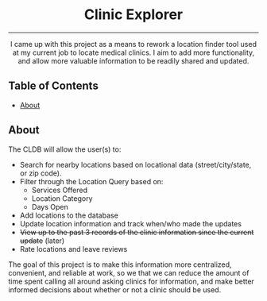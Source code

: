 <!-- <p align="center">
  <a href="" rel="noopener">
 <img width=200px height=200px src="https://i.imgur.com/6wj0hh6.jpg" alt="Project logo"></a>
</p>
 -->
<h1 align="center">Clinic Explorer</h1>

---

<p align="center">
I came up with this project as a means to rework a location finder tool used at my current job to locate medical clinics. I aim to add more functionality, and allow more valuable information to be readily shared and updated.<br> 
</p>

## Table of Contents
- [About](#about)

## About <a name = "about"></a>
The CLDB will allow the user(s) to:
- Search for nearby locations based on locational data (street/city/state, or zip code).
- Filter through the Location Query based on:
  - Services Offered
  - Location Category
  - Days Open
- Add locations to the database
- Update location information and track when/who made the updates
- ~~View up to the past 3 records of the clinic information since the current update~~ (later)
- Rate locations and leave reviews

The goal of this project is to make this information more centralized, convenient, and reliable at work, so we that we can reduce the amount of time spent calling all around asking clinics for information, and make better informed decisions about whether or not a clinic should be used.